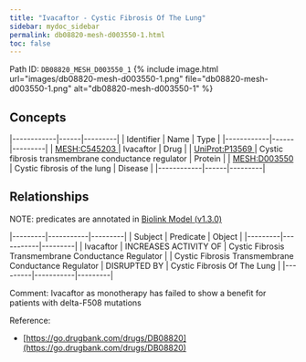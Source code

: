 ```yaml
---
title: "Ivacaftor - Cystic Fibrosis Of The Lung"
sidebar: mydoc_sidebar
permalink: db08820-mesh-d003550-1.html
toc: false 
---
```



Path ID: `DB08820_MESH_D003550_1`
{% include image.html url="images/db08820-mesh-d003550-1.png" file="db08820-mesh-d003550-1.png" alt="db08820-mesh-d003550-1" %}

## Concepts

|------------|------|---------|
| Identifier | Name | Type    |
|------------|------|---------|
| <a href="https://identifiers.org/MESH:C545203">MESH:C545203 </a> | Ivacaftor | Drug |
| <a href="https://identifiers.org/UniProt:P13569">UniProt:P13569 </a> | Cystic fibrosis transmembrane conductance regulator | Protein |
| <a href="https://identifiers.org/MESH:D003550">MESH:D003550 </a> | Cystic fibrosis of the lung | Disease |
|------------|------|---------|

## Relationships


NOTE: predicates are annotated in <a href="https://github.com/biolink/biolink-model/releases/tag/v1.3.0">Biolink Model (v1.3.0)</a>

|---------|-----------|---------|
| Subject | Predicate | Object  |
|---------|-----------|---------|
| Ivacaftor | INCREASES ACTIVITY OF | Cystic Fibrosis Transmembrane Conductance Regulator |
| Cystic Fibrosis Transmembrane Conductance Regulator | DISRUPTED BY | Cystic Fibrosis Of The Lung |
|---------|-----------|---------|

Comment: Ivacaftor as monotherapy has failed to show a benefit for patients with delta-F508 mutations

Reference: 
  - [https://go.drugbank.com/drugs/DB08820](https://go.drugbank.com/drugs/DB08820)
